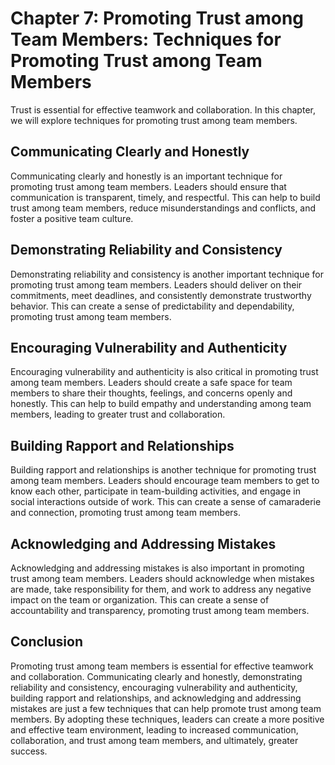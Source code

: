 Chapter 7: Promoting Trust among Team Members: Techniques for Promoting Trust among Team Members
================================================================================================

Trust is essential for effective teamwork and collaboration. In this chapter, we will explore techniques for promoting trust among team members.

Communicating Clearly and Honestly
----------------------------------

Communicating clearly and honestly is an important technique for promoting trust among team members. Leaders should ensure that communication is transparent, timely, and respectful. This can help to build trust among team members, reduce misunderstandings and conflicts, and foster a positive team culture.

Demonstrating Reliability and Consistency
-----------------------------------------

Demonstrating reliability and consistency is another important technique for promoting trust among team members. Leaders should deliver on their commitments, meet deadlines, and consistently demonstrate trustworthy behavior. This can create a sense of predictability and dependability, promoting trust among team members.

Encouraging Vulnerability and Authenticity
------------------------------------------

Encouraging vulnerability and authenticity is also critical in promoting trust among team members. Leaders should create a safe space for team members to share their thoughts, feelings, and concerns openly and honestly. This can help to build empathy and understanding among team members, leading to greater trust and collaboration.

Building Rapport and Relationships
----------------------------------

Building rapport and relationships is another technique for promoting trust among team members. Leaders should encourage team members to get to know each other, participate in team-building activities, and engage in social interactions outside of work. This can create a sense of camaraderie and connection, promoting trust among team members.

Acknowledging and Addressing Mistakes
-------------------------------------

Acknowledging and addressing mistakes is also important in promoting trust among team members. Leaders should acknowledge when mistakes are made, take responsibility for them, and work to address any negative impact on the team or organization. This can create a sense of accountability and transparency, promoting trust among team members.

Conclusion
----------

Promoting trust among team members is essential for effective teamwork and collaboration. Communicating clearly and honestly, demonstrating reliability and consistency, encouraging vulnerability and authenticity, building rapport and relationships, and acknowledging and addressing mistakes are just a few techniques that can help promote trust among team members. By adopting these techniques, leaders can create a more positive and effective team environment, leading to increased communication, collaboration, and trust among team members, and ultimately, greater success.
